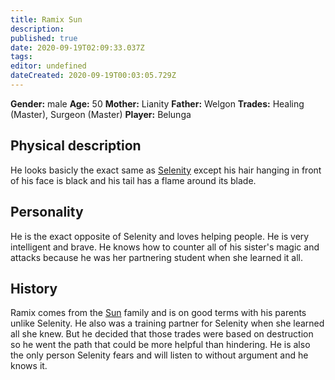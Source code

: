 ```yaml
---
title: Ramix Sun
description: 
published: true
date: 2020-09-19T02:09:33.037Z
tags: 
editor: undefined
dateCreated: 2020-09-19T00:03:05.729Z
---
```


**Gender:** male
**Age:** 50
**Mother:** Lianity
**Father:** Welgon
**Trades:** Healing (Master), Surgeon (Master)
**Player:** Belunga

## Physical description

He looks basicly the exact same as [Selenity](/characters/selenity-sun) except his hair hanging in front of his face is black and his tail has a flame around its blade.

## Personality

He is the exact opposite of Selenity and loves helping people. He is very intelligent and brave. He knows how to counter all of his sister's magic and attacks because he was her partnering student when she learned it all.

## History

Ramix comes from the [Sun](/genealogy/sun) family and is on good terms with his parents unlike Selenity. He also was a training partner for Selenity when she learned all she knew. But he decided that those trades were based on destruction so he went the path that could be more helpful than hindering. He is also the only person Selenity fears and will listen to without argument and he knows it.